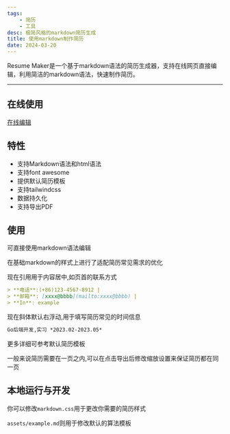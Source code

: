```yaml
---
tags:
    - 简历
    - 工具
desc: 极简风格的markdown简历生成
title: 使用markdown制作简历
date: 2024-03-20
---
```



Resume Maker是一个基于markdown语法的简历生成器，支持在线网页直接编辑，利用简洁的markdown语法，快速制作简历。

---

## 在线使用
[在线编辑](https://resume-maker.open17.vip)

## 特性

- 支持Markdown语法和html语法
- 支持font awesome
- 提供默认简历模板
- 支持tailwindcss
- 数据持久化
- 支持导出PDF

## 使用
可直接使用markdown语法编辑

在基础markdown的样式上进行了适配简历常见需求的优化  

现在引用用于内容居中,如页首的联系方式
```md
> **电话**:(+86)123-4567-8912 |
> **邮箱**: [xxxx@bbbb](mailto:xxxx@bbbb) | 
> **In**: example
```
现在斜体默认右浮动,用于填写简历常见的时间信息
```md
Go后端开发,实习 *2023.02-2023.05* 
```
更多详细可参考默认简历模板

一般来说简历需要在一页之内,可以在点击导出后修改缩放设置来保证简历都在同一页


## 本地运行与开发

你可以修改`markdown.css`用于更改你需要的简历样式  

`assets/example.md`则用于修改默认的算法模板
